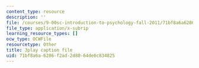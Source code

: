 ```yaml
---
content_type: resource
description: ''
file: /courses/9-00sc-introduction-to-psychology-fall-2011/71bf8a6a6286f2ad2d8064de6c834825_gRe7dy2HSTg.srt
file_type: application/x-subrip
learning_resource_types: []
ocw_type: OCWFile
resourcetype: Other
title: 3play caption file
uid: 71bf8a6a-6286-f2ad-2d80-64de6c834825
---
```

